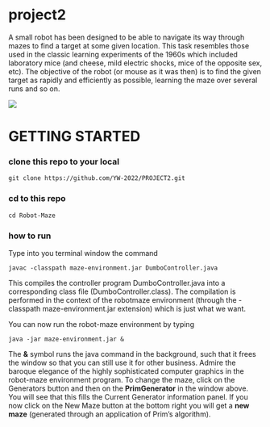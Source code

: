 # project2

A small robot has been designed to be able to navigate its way through mazes to find a target at some given location. This task resembles those used in
the classic learning experiments of the 1960s which included laboratory mice (and cheese, mild electric shocks, mice of the opposite sex, etc). The objective of the robot (or mouse as it was then) is to find the given target as rapidly and efficiently as possible, learning the maze over several runs and so on.

![](https://tva1.sinaimg.cn/large/e6c9d24egy1h0bcorbjg6j20ry0heq4d.jpg)

# GETTING STARTED

### clone this repo to your local

`git clone https://github.com/YW-2022/PROJECT2.git` 

### cd to this repo

`cd Robot-Maze` 

### how to run

Type into you terminal window the command

`javac -classpath maze-environment.jar DumboController.java`

This compiles the controller program DumboController.java into a corresponding class file (DumboController.class). The compilation is performed in the context of the robotmaze environment (through the -classpath maze-environment.jar extension) which is just what we want.

You can now run the robot-maze environment by typing

`java -jar maze-environment.jar &`

The **&** symbol runs the java command in the background, such that it frees the window so that you can still use it for other business. Admire the baroque elegance of the highly
sophisticated computer graphics in the robot-maze environment program. To change the maze, click on the Generators button and then on the **PrimGenerator** in the window
above. You will see that this fills the Current Generator information panel. If you now click on the New Maze button at the bottom right you will get a **new maze** (generated through an application of Prim’s algorithm).

